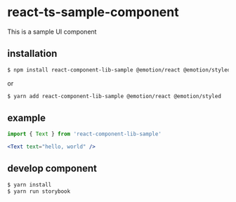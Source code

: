 # react-ts-sample-component

This is a sample UI component

## installation

```bash
$ npm install react-component-lib-sample @emotion/react @emotion/styled
```

or

```bash
$ yarn add react-component-lib-sample @emotion/react @emotion/styled
```

## example

```jsx
import { Text } from 'react-component-lib-sample'

<Text text="hello, world" />
```

## develop component

```bash
$ yarn install
$ yarn run storybook
```

